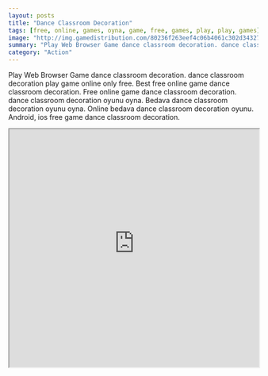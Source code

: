 ```yaml
---
layout: posts
title: "Dance Classroom Decoration"
tags: [free, online, games, oyna, game, free, games, play, play, games]
image: "http://img.gamedistribution.com/80236f263eef4c06b4061c302d343275.jpg"
summary: "Play Web Browser Game dance classroom decoration. dance classroom decoration play game online only free. Best free online game dance classroom decoration. Free online game dance classroom decoration. dance classroom decoration oyunu oyna. Bedava dance classroom decoration oyunu oyna. Online bedava dance classroom decoration oyunu. Android, ios free game dance classroom decoration."
category: "Action"
---
```


Play Web Browser Game dance classroom decoration. dance classroom decoration play game online only free. Best free online game dance classroom decoration. Free online game dance classroom decoration. dance classroom decoration oyunu oyna. Bedava dance classroom decoration oyunu oyna. Online bedava dance classroom decoration oyunu. Android, ios free game dance classroom decoration.

<iframe width="100%" height="480px;" src="http://flash.gamedistribution.com?game=80236f263eef4c06b4061c302d343275"></iframe>